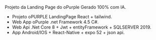 Projeto da Landing Page do oPurple 
Gerado 100% com IA.

- Projeto oPURPLE LandingPage React + tailwind.
- Web App oPurple .net Framework 4.5 C#.
- Web Api .Net Core 8 + Jwt + entityFramework + SQLSERVER 2019.
- App Android/IOS + React-Native + expo 52 + json api.

